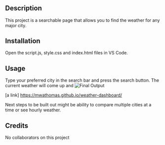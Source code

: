 # <Weather Dashboard>

## Description

This project is a searchable page that allows you to find the weather for any major city.

## Installation

Open the script.js, style.css and index.html files in VS Code.

## Usage

Type your preferred city in the search bar and press the search button. The current weather will come up and
![Final Output](assets/images/unfinishedpage.jpg)

[a link] https://mwathomas.github.io/weather-dashboard/

Next steps to be built out might be ability to compare multiple cities at a time or see hourly weather.

## Credits

No collaborators on this project
